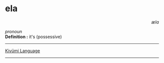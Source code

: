 
# ela

<div align="right"><i>æla</i></div>

*pronoun*  
**Definition :** it's (possessive)  

---

[Kivümi Language](../README.md)

---
